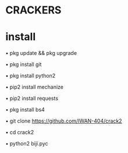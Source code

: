 # CRACKERS


# install

• pkg update && pkg upgrade

• pkg install git

• pkg install python2

• pip2 install mechanize

• pip2 install requests

• pkg install bs4

• git clone https://github.com/IWAN-404/crack2

• cd crack2

• python2 biji.pyc
